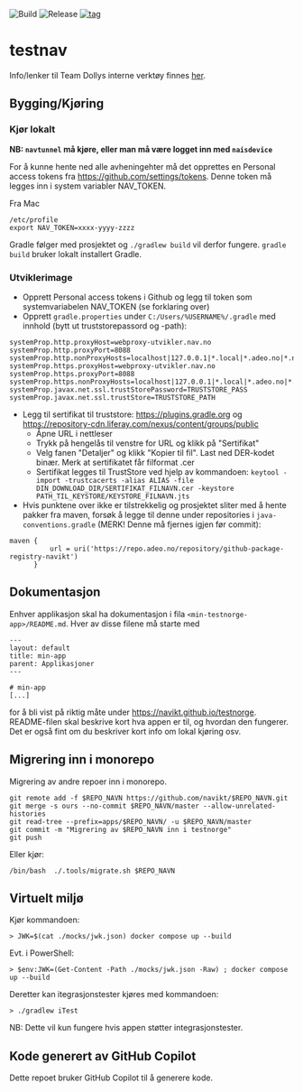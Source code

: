 ![Build](https://github.com/navikt/testnorge/workflows/Build/badge.svg)
![Release](https://github.com/navikt/testnorge/workflows/Release/badge.svg)
[![tag](https://img.shields.io/github/v/tag/navikt/testnorge)](https://github.com/navikt/testnorge/releases)

# testnav

Info/lenker til Team Dollys interne verktøy finnes [her](https://navikt.github.io/testnorge/).

## Bygging/Kjøring
### Kjør lokalt

**NB: `navtunnel` må kjøre, eller man må være logget inn med `naisdevice`**

For å kunne hente ned alle avheningehter må det opprettes en Personal access tokens fra https://github.com/settings/tokens. Denne token må legges inn i system variabler NAV_TOKEN.

Fra Mac
```
/etc/profile
export NAV_TOKEN=xxxx-yyyy-zzzz
```

Gradle følger med prosjektet og `./gradlew build` vil derfor fungere. `gradle build` bruker lokalt installert Gradle.


### Utviklerimage
- Opprett Personal access tokens i Github og legg til token som systemvariabelen NAV_TOKEN (se forklaring over)
- Opprett `gradle.properties` under `C:/Users/%USERNAME%/.gradle` med innhold (bytt ut truststorepassord og -path):
```
systemProp.http.proxyHost=webproxy-utvikler.nav.no
systemProp.http.proxyPort=8088
systemProp.http.nonProxyHosts=localhost|127.0.0.1|*.local|*.adeo.no|*.nav.no|*.aetat.no|*.devillo.no|*.oera.no|*devel
systemProp.https.proxyHost=webproxy-utvikler.nav.no
systemProp.https.proxyPort=8088
systemProp.https.nonProxyHosts=localhost|127.0.0.1|*.local|*.adeo.no|*.nav.no|*.aetat.no|*.devillo.no|*.oera.no|*devel
systemProp.javax.net.ssl.trustStorePassword=TRUSTSTORE_PASS
systemProp.javax.net.ssl.trustStore=TRUSTSTORE_PATH
```
- Legg til sertifikat til truststore: https://plugins.gradle.org og https://repository-cdn.liferay.com/nexus/content/groups/public 
    - Åpne URL i nettleser
    - Trykk på hengelås til venstre for URL og klikk på "Sertifikat"
    - Velg fanen "Detaljer" og klikk "Kopier til fil". Last ned DER-kodet binær. Merk at sertifikatet får filformat .cer
    - Sertifikat legges til TrustStore ved hjelp av kommandoen:
        ``keytool -import -trustcacerts -alias ALIAS -file DIN_DOWNLOAD_DIR/SERTIFIKAT_FILNAVN.cer -keystore PATH_TIL_KEYSTORE/KEYSTORE_FILNAVN.jts``
- Hvis punktene over ikke er tilstrekkelig og prosjektet sliter med å hente pakker fra maven, forsøk å legge til denne 
under repositories i `java-conventions.gradle` (MERK! Denne må fjernes igjen før commit):
``` 
maven {
          url = uri('https://repo.adeo.no/repository/github-package-registry-navikt')
      }
```
## Dokumentasjon
Enhver applikasjon skal ha dokumentasjon i fila `<min-testnorge-app>/README.md`. Hver av disse filene må starte med
```
---
layout: default
title: min-app
parent: Applikasjoner
---

# min-app
[...]
```
for å bli vist på riktig måte under https://navikt.github.io/testnorge.
README-filen skal beskrive kort hva appen er til, og hvordan den fungerer. Det er også fint om du beskriver kort
info om lokal kjøring osv.

## Migrering inn i monorepo

Migrering av andre repoer inn i monorepo.
```
git remote add -f $REPO_NAVN https://github.com/navikt/$REPO_NAVN.git
git merge -s ours --no-commit $REPO_NAVN/master --allow-unrelated-histories
git read-tree --prefix=apps/$REPO_NAVN/ -u $REPO_NAVN/master
git commit -m "Migrering av $REPO_NAVN inn i testnorge"
git push
```

Eller kjør:
```
/bin/bash  ./.tools/migrate.sh $REPO_NAVN
```

## Virtuelt miljø 
Kjør kommandoen:
```aiexclude
> JWK=$(cat ./mocks/jwk.json) docker compose up --build
```
Evt. i PowerShell:
```aiexclude
> $env:JWK=(Get-Content -Path ./mocks/jwk.json -Raw) ; docker compose up --build
```
Deretter kan itegrasjonstester kjøres med kommandoen:
```
> ./gradlew iTest
```
NB: Dette vil kun fungere hvis appen støtter integrasjonstester.


## Kode generert av GitHub Copilot

Dette repoet bruker GitHub Copilot til å generere kode.